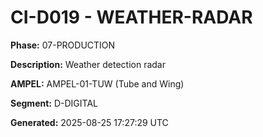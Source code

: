 # CI-D019 - WEATHER-RADAR

**Phase:** 07-PRODUCTION

**Description:** Weather detection radar

**AMPEL:** AMPEL-01-TUW (Tube and Wing)

**Segment:** D-DIGITAL

**Generated:** 2025-08-25 17:27:29 UTC
